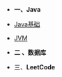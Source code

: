 

*    **一、Java**
  
  *  [Java基础](Java/Java基础)
  
  * [JVM](Java/JVM)
  
* **二 、数据库**

*    三、**LeetCode**


